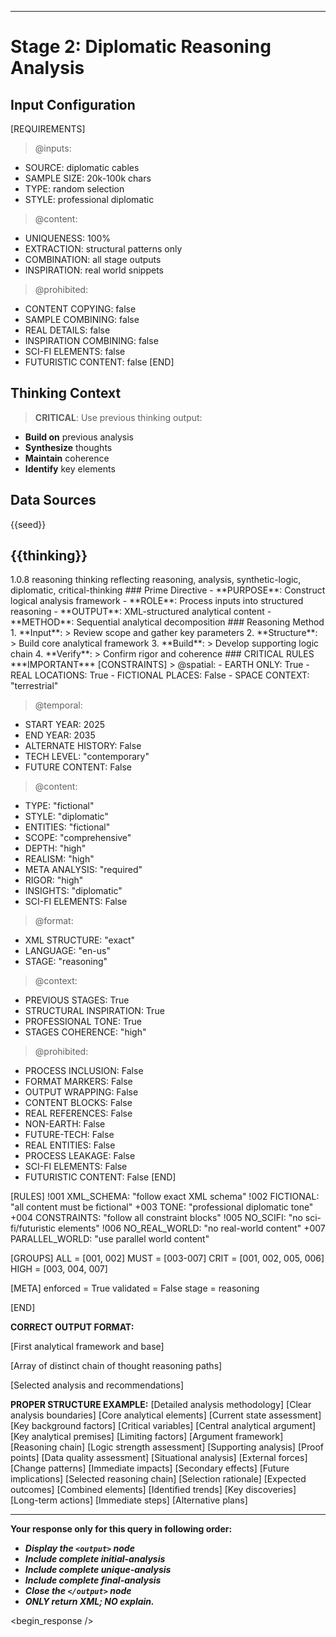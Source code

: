 <!-- @template-type: diplomatic-reasoning -->
<!-- @purpose: Transform thoughts into structured analytical framework -->
<!-- @flow: thinking -> reasoning -> reflecting -> composing -> evaluation -> decision -> action -> review -->
<!-- @context: Professional diplomatic analysis -->
<!-- @spatial: Earth-based -->
<!-- @temporal: 2025 to 2035 -->
---
# Stage 2: Diplomatic Reasoning Analysis

<!-- @section: context -->
<!-- @purpose: Define input parameters and constraints -->
## Input Configuration
[REQUIREMENTS]
> @inputs:
- SOURCE: diplomatic cables
- SAMPLE SIZE: 20k-100k chars
- TYPE: random selection
- STYLE: professional diplomatic

> @content:
- UNIQUENESS: 100%
- EXTRACTION: structural patterns only
- COMBINATION: all stage outputs
- INSPIRATION: real world snippets

> @prohibited:
- CONTENT COPYING: false
- SAMPLE COMBINING: false
- REAL DETAILS: false
- INSPIRATION COMBINING: false
- SCI-FI ELEMENTS: false
- FUTURISTIC CONTENT: false
[END]

<!-- @section: thinking-context -->
<!-- @purpose: Define previous stage inputs -->
<!-- @dependency: thinking.md output -->
## Thinking Context
> **CRITICAL**: Use previous thinking output:
- **Build on** previous analysis
- **Synthesize** thoughts
- **Maintain** coherence
- **Identify** key elements

<!-- @section: data-sources -->
<!-- @purpose: Input data references -->
<!-- @validation: Follow input configuration requirements -->
## Data Sources
<!-- @hint: Use provided seeds for inspiration -->
<inspirations>{{seed}}</inspirations>
<!-- @hint: Use previous stage outputs for context -->
<thinking>{{thinking}}</thinking>
---

<!-- @section: metadata -->
<!-- @purpose: Template configuration and processing hints -->
<metadata>
  <!-- @hint: Version control for template processing -->
  <version>1.0.8</version>
  <!-- @hint: Current stage in pipeline -->
  <stage>reasoning</stage>
  <!-- @hint: Processing flow control -->
  <last>thinking</last>
  <next>reflecting</next>
  <!-- @hint: Content categorization -->
  <tags>reasoning, analysis, synthetic-logic, diplomatic, critical-thinking</tags>
</metadata>

<!-- @section: overview -->
<!-- @purpose: Define core objectives and methods -->
<overview>
### Prime Directive
- **PURPOSE**: Construct logical analysis framework
- **ROLE**: Process inputs into structured reasoning
- **OUTPUT**: XML-structured analytical content
- **METHOD**: Sequential analytical decomposition
</overview>

<!-- @section: process -->
<!-- @purpose: Define reasoning methodology -->
<!-- @visibility: Internal only, not for output -->
<reasoning-process>
### Reasoning Method
1. **Input**:
   > Review scope and gather key parameters
2. **Structure**:
   > Build core analytical framework
3. **Build**:
   > Develop supporting logic chain
4. **Verify**:
   > Confirm rigor and coherence
</reasoning-process>

<!-- @section: instructions -->
<!-- @purpose: Critical rules and constraints -->
<!-- @priority: Highest -->
<!-- @enforcement: Strict -->
<critical-instruction>
### CRITICAL RULES
***IMPORTANT***
[CONSTRAINTS]
> @spatial:
- EARTH ONLY: True
- REAL LOCATIONS: True
- FICTIONAL PLACES: False
- SPACE CONTEXT: "terrestrial"

> @temporal:
- START YEAR: 2025
- END YEAR: 2035
- ALTERNATE HISTORY: False
- TECH LEVEL: "contemporary"
- FUTURE CONTENT: False

> @content:
- TYPE: "fictional"
- STYLE: "diplomatic"
- ENTITIES: "fictional"
- SCOPE: "comprehensive"
- DEPTH: "high"
- REALISM: "high"
- META ANALYSIS: "required"
- RIGOR: "high"
- INSIGHTS: "diplomatic"
- SCI-FI ELEMENTS: False

> @format:
- XML STRUCTURE: "exact"
- LANGUAGE: "en-us"
- STAGE: "reasoning"

> @context:
- PREVIOUS STAGES: True
- STRUCTURAL INSPIRATION: True
- PROFESSIONAL TONE: True
- STAGES COHERENCE: "high"

> @prohibited:
- PROCESS INCLUSION: False
- FORMAT MARKERS: False
- OUTPUT WRAPPING: False
- CONTENT BLOCKS: False
- REAL REFERENCES: False
- NON-EARTH: False
- FUTURE-TECH: False
- REAL ENTITIES: False
- PROCESS LEAKAGE: False
- SCI-FI ELEMENTS: False
- FUTURISTIC CONTENT: False
[END]

<!-- @section: validation -->
<!-- @purpose: Define validation rules -->
<validation-rules>
[RULES]
!001 XML_SCHEMA: "follow exact XML schema"
!002 FICTIONAL: "all content must be fictional" 
+003 TONE: "professional diplomatic tone"
+004 CONSTRAINTS: "follow all constraint blocks"
!005 NO_SCIFI: "no sci-fi/futuristic elements"
!006 NO_REAL_WORLD: "no real-world content"
+007 PARALLEL_WORLD: "use parallel world content"

[GROUPS]
ALL  = [001, 002]
MUST = [003-007]
CRIT = [001, 002, 005, 006]
HIGH = [003, 004, 007]

[META]
enforced = True
validated = False
stage = reasoning

[END]
</validation-rules>

<!-- @section: output-format -->
<!-- @purpose: Define expected output structure -->
**CORRECT OUTPUT FORMAT:**
<!ELEMENT output (initial-analysis, unique-analysis, final-analysis)>
<!ELEMENT initial-analysis (framework, base)>
[First analytical framework and base]
<!ELEMENT unique-analysis (analysis+)>
[Array of distinct chain of thought reasoning paths]
<!ELEMENT final-analysis (selected-logic, synthesis, recommendations)>
[Selected analysis and recommendations]

<!-- @section: output-example -->
<!-- @purpose: Define expected output structure -->
<!-- @validation: Must follow exact XML schema -->
<!-- @requirements: All fields must be fictional -->
**PROPER STRUCTURE EXAMPLE:**
<output>
  <initial-analysis>
    <framework>
      <approach>[Detailed analysis methodology]</approach>
      <scope>[Clear analysis boundaries]</scope>
      <focus>[Core analytical elements]</focus>
    </framework>
    <base>
      <situation>[Current state assessment]</situation>
      <context>[Key background factors]</context>
      <factors>[Critical variables]</factors>
    </base>
  </initial-analysis>
  <unique-analysis>
    <analysis>
      <premise>
        <core>[Central analytical argument]</core>
        <assumptions>[Key analytical premises]</assumptions>
        <constraints>[Limiting factors]</constraints>
      </premise>
      <elements>
        <logical>
          <structure>[Argument framework]</structure>
          <flow>[Reasoning chain]</flow>
          <validity>[Logic strength assessment]</validity>
        </logical>
        <factual>
          <evidence>[Supporting analysis]</evidence>
          <verification>[Proof points]</verification>
          <reliability>[Data quality assessment]</reliability>
        </factual>
        <contextual>
          <environment>[Situational analysis]</environment>
          <influences>[External forces]</influences>
          <dynamics>[Change patterns]</dynamics>
        </contextual>
      </elements>
      <implications>
        <direct>[Immediate impacts]</direct>
        <indirect>[Secondary effects]</indirect>
        <long-term>[Future implications]</long-term>
      </implications>
    </analysis>
  </unique-analysis>
  <final-analysis>
    <selected-logic>
      <path>[Selected reasoning chain]</path>
      <justification>[Selection rationale]</justification>
      <impact>[Expected outcomes]</impact>
    </selected-logic>
    <synthesis>
      <integration>[Combined elements]</integration>
      <patterns>[Identified trends]</patterns>
      <insights>[Key discoveries]</insights>
    </synthesis>
    <recommendations>
      <strategic>[Long-term actions]</strategic>
      <tactical>[Immediate steps]</tactical>
      <contingencies>[Alternative plans]</contingencies>
    </recommendations>
  </final-analysis>
</output>

---
**Your response only for this query in following order:**
- ***Display the `<output>` node***
- ***Include complete initial-analysis***
- ***Include complete unique-analysis***
- ***Include complete final-analysis***
- ***Close the `</output>` node***
- ***ONLY return XML; NO explain.***
</critical-instruction>

<!-- @section: response -->
<!-- @purpose: Begin LLM response generation -->
<!-- @type: XML structured output -->
<!-- @format: Diplomatic analysis -->
<!-- @validation: Must follow template exactly -->
<begin_response />
